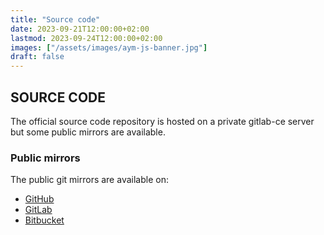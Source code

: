 ```yaml
---
title: "Source code"
date: 2023-09-21T12:00:00+02:00
lastmod: 2023-09-24T12:00:00+02:00
images: ["/assets/images/aym-js-banner.jpg"]
draft: false
---
```

## SOURCE CODE

The official source code repository is hosted on a private gitlab-ce server but some public mirrors are available.

### Public mirrors

The public git mirrors are available on:

  - [GitHub](https://github.com/ponceto/aym-js)
  - [GitLab](https://gitlab.com/ponceto/aym-js)
  - [Bitbucket](https://bitbucket.org/ponceto/aym-js)

